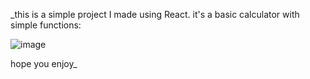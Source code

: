 _this is a simple project I made using React. it's a basic calculator with simple functions:

![image](https://github.com/Vlorrk/react-calc/assets/11455607/412883d1-0420-4ea6-afa2-c9a7e78ca19b)


hope you enjoy_
